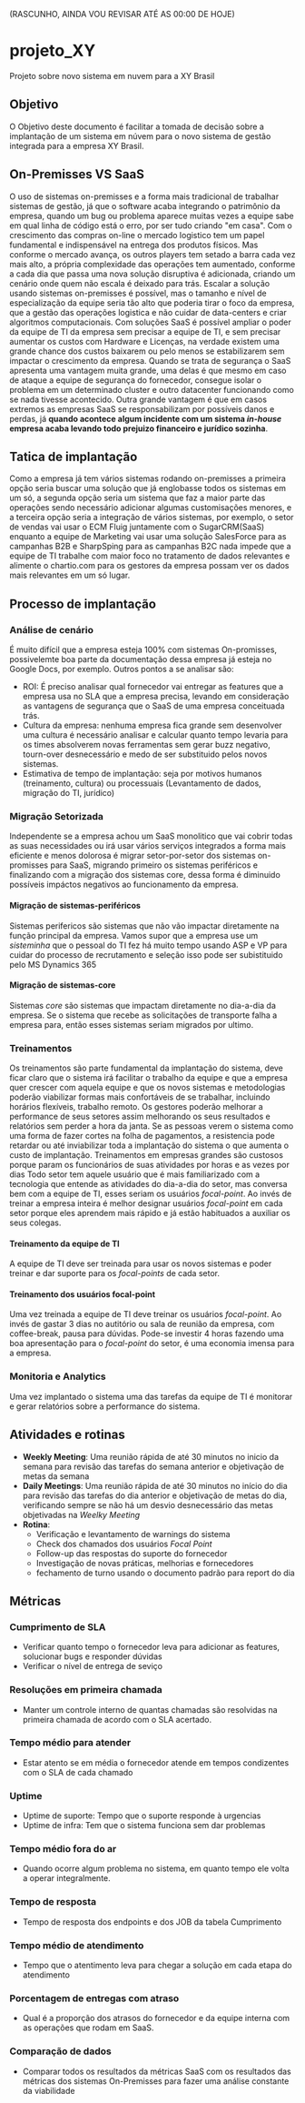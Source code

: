 (RASCUNHO, AINDA VOU REVISAR ATÉ AS 00:00 DE HOJE)

# projeto_XY
Projeto sobre novo sistema em nuvem para a XY Brasil

## Objetivo
O Objetivo deste documento é facilitar a tomada de decisão sobre  a implantação de um sistema em núvem para o novo sistema de gestão integrada para a empresa XY Brasil.

## On-Premisses VS SaaS
O uso de sistemas on-premisses e a forma mais tradicional de trabalhar sistemas de gestão, já que o software acaba integrando o patrimônio da empresa, quando um bug ou problema aparece muitas vezes a equipe sabe em qual linha de código está o erro, por ser tudo criando "em casa".
Com o crescimento das compras on-line o mercado logistico tem um papel fundamental e indispensável na entrega dos produtos físicos. Mas conforme o mercado avança, os outros players tem setado a barra cada vez mais alto, a própria complexidade das operações tem aumentado, conforme a cada dia que passa uma nova solução disruptiva é adicionada, criando um cenário onde quem não escala é deixado para trás.
Escalar a solução usando sistemas on-premisses é possível, mas o tamanho e nível de especialização da equipe seria tão alto que poderia tirar o foco da empresa, que a gestão das operações logistica e não cuidar de data-centers e criar algoritmos computacionais.
Com soluções SaaS é possível ampliar o poder da equipe de TI da empresa sem precisar a equipe de TI, e sem precisar aumentar os custos com  Hardware e Licenças, na verdade existem uma grande chance dos custos baixarem ou pelo menos se estabilizarem sem impactar o crescimento da empresa.
Quando se trata de segurança o SaaS apresenta uma vantagem muita grande, uma delas é que mesmo em caso de ataque a equipe de segurança do fornecedor, consegue isolar o problema em um determinado cluster e outro datacenter funcionando como se nada tivesse acontecido. Outra grande vantagem é que em casos extremos as empresas SaaS se responsabilizam por possíveis danos e perdas, já __quando acontece algum incidente com um sistema _in-house_ empresa acaba levando todo prejuizo financeiro e jurídico sozinha__.

## Tatica de implantação
Como a empresa já tem vários sistemas rodando on-premisses a primeira opção seria buscar uma solução que já englobasse todos os sistemas em um só, a segunda opção seria um sistema que faz a maior parte das operações sendo necessário adicionar algumas customisações menores, e a terceira opção seria a integração de vários sistemas, por exemplo, o setor de vendas vai usar o  ECM Fluig juntamente com o SugarCRM(SaaS) enquanto a equipe de Marketing vai usar uma solução SalesForce para as campanhas B2B e SharpSping para as campanhas B2C nada impede que a equipe de TI trabalhe com maior foco no tratamento de dados relevantes e alimente o chartio.com para os gestores da empresa possam ver os dados mais relevantes em um só lugar.

## Processo de implantação
### Análise de cenário
É muito difícil que a empresa esteja 100% com sistemas On-promisses, possivelemte boa parte da documentação dessa empresa já esteja no Google Docs, por exemplo. Outros pontos a se analisar são:
* ROI: É preciso analisar qual fornecedor vai entregar as features que a empresa usa no SLA que a empresa precisa, levando em consideração as vantagens de segurança que o SaaS de uma empresa conceituada trás.
* Cultura da empresa: nenhuma empresa fica grande sem desenvolver uma cultura é necessário analisar e calcular quanto tempo levaria para os times absolverem novas ferramentas sem gerar buzz negativo, tourn-over desnecessário e medo de ser substituido pelos novos sistemas.
* Estimativa de tempo de implantação: seja por motivos humanos (treinamento, cultura) ou processuais (Levantamento de dados, migração do TI, jurídico)

### Migração Setorizada
Independente se a empresa achou um SaaS monolitico que vai cobrir todas as suas necessidades ou irá usar vários serviços integrados a forma mais eficiente e menos dolorosa é migrar setor-por-setor dos sistemas on-promisses para SaaS, migrando primeiro os sistemas periféricos e finalizando com a migração dos sistemas core, dessa forma é diminuido possíveis impáctos negativos ao funcionamento da empresa.

#### Migração de sistemas-periféricos
Sistemas perifericos são sistemas que não vão impactar diretamente na função principal da empresa.
Vamos supor que a empresa use um _sisteminha_ que o pessoal do TI fez há muito tempo usando ASP e VP para cuidar do processo de recrutamento e seleção isso pode ser subistituido pelo MS Dynamics 365 

#### Migração de sistemas-core
Sistemas _core_ são sistemas que impactam diretamente no dia-a-dia da empresa.
Se o sistema que recebe as solicitações de transporte falha a empresa para, então esses sistemas seriam migrados por ultimo.

### Treinamentos
Os treinamentos são parte fundamental da implantação do sistema, deve ficar claro que o sistema irá facilitar o trabalho da equipe e que a empresa quer crescer com aquela equipe e que os novos sistemas e metodologias poderão viabilizar formas mais confortáveis de se trabalhar, incluindo horários flexíveis, trabalho remoto.
Os gestores poderão melhorar a performance de seus setores assim melhorando os seus resultados e relatórios sem perder a hora da janta.
Se as pessoas verem o sistema como uma forma de fazer cortes na folha de pagamentos, a resistencia pode retardar ou até inviabilizar toda a implantação do sistema o que aumenta o custo de implantação.
Treinamentos em empresas grandes são custosos porque param os funcionários de suas atividades por horas e as vezes por dias
Todo setor tem aquele usuário que é mais familiarizado com a tecnologia que entende as atividades do dia-a-dia do setor, mas conversa bem com a equipe de TI, esses seriam os usuários _focal-point_.
Ao invés de treinar a empresa inteira é melhor designar usuários _focal-point_ em cada setor porque eles aprendem mais rápido e já estão habituados a auxiliar os seus colegas.

#### Treinamento da equipe de TI
A equipe de TI deve ser treinada para usar os novos sistemas e poder treinar e dar suporte para os _focal-points_ de cada setor.

#### Treinamento dos usuários focal-point
Uma vez treinada a equipe de TI deve treinar os usuários _focal-point_.
Ao invés de gastar 3 dias no autitório ou sala de reunião da empresa, com coffee-break, pausa para dúvidas. Pode-se investir 4 horas fazendo uma boa apresentação para o _focal-point_ do setor, é uma economia imensa para a empresa.

### Monitoria e Analytics
Uma vez implantado o sistema uma das tarefas da equipe de TI é monitorar e gerar relatórios sobre a performance do sistema.

## Atividades e rotinas
* __Weekly Meeting__: Uma reunião rápida de até 30 minutos no inicio da semana para revisão das tarefas do semana anterior e objetivação de metas da semana
* __Daily Meetings__: Uma reunião rápida de até 30 minutos no início do dia para revisão das tarefas do dia anterior e objetivação de metas do dia, verificando sempre se não há um desvio desnecessário das metas objetivadas na _Weelky Meeting_
* __Rotina__:
  * Verificação e levantamento de warnings do sistema
  * Check dos chamados dos usuários _Focal Point_
  * Follow-up das respostas do suporte do fornecedor
  * Investigação de novas práticas, melhorias e fornecedores
  * fechamento de turno usando o documento padrão para report do dia
 
## Métricas
### Cumprimento de SLA
* Verificar quanto tempo o fornecedor leva para adicionar as features, solucionar bugs e responder dúvidas
* Verificar o nível de entrega de seviço

### Resoluções em primeira chamada
* Manter um controle interno de quantas chamadas são resolvidas na primeira chamada de acordo com o SLA acertado.

### Tempo médio para atender
* Estar atento se em média o fornecedor atende em tempos condizentes com o SLA de cada chamado

### Uptime
* Uptime de suporte: Tempo que o suporte responde à urgencias
* Uptime de infra: Tem que o sistema funciona sem dar problemas 

### Tempo médio fora do ar
* Quando ocorre algum problema no sistema, em quanto tempo ele volta a operar integralmente.

### Tempo de resposta
* Tempo de resposta dos endpoints e dos JOB da tabela Cumprimento

### Tempo médio de atendimento
* Tempo que o atentimento leva para chegar a solução em cada etapa do atendimento

### Porcentagem de entregas com atraso
* Qual é a proporção dos atrasos do fornecedor e da equipe interna com as operações que rodam em SaaS.

### Comparação de dados
* Comparar todos os resultados da métricas SaaS com os resultados das métricas dos sistemas On-Premisses para fazer uma análise constante da viabilidade
